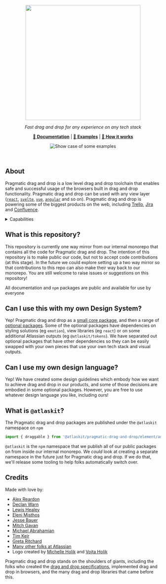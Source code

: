 <div align="center">
<picture>
  <source media="(prefers-color-scheme: dark)" srcset="https://github.com/alexreardon/files/assets/2182637/4405f071-4d88-4ad7-bcc0-a050420f3f3e" height="372px" width="372px" aria-label="Pragmatic drag and drop logo">
  <img src="https://github.com/alexreardon/files/assets/2182637/9e57e0bb-aa9b-4552-affa-59aecf70bfc0" height="372px" width="372px" aria-label="Pragmatic drag and drop logo">
</picture>

_Fast drag and drop for any experience on any tech stack_

[📖 **Documentation**](https://atlassian.design/components/pragmatic-drag-and-drop) | [🤹 **Examples**](https://atlassian.design/components/pragmatic-drag-and-drop/examples) | [🎥  **How it works**](https://www.youtube.com/watch?v=5SQkOyzZLHM)

![Show case of some examples](https://github.com/alexreardon/files/assets/2182637/2b533f88-bf3f-402f-93f2-74a466918ac4)

</div>

<br/>

## About

Pragmatic drag and drop is a low level drag and drop toolchain that enables safe and successful usage of the browsers built in drag and drop functionality. Pragmatic drag and drop can be used with any view layer ([`react`](https://react.dev/), [`svelte`](https://svelte.dev/), [`vue`](https://vuejs.org/), [`angular`](https://angular.io/) and so on). Pragmatic drag and drop is powering some of the biggest products on the web, including [Trello](https://trello.com), [Jira](https://www.atlassian.com/software/jira) and [Confluence](https://www.atlassian.com/software/confluence).

<details>
    <summary>Capabilities</summary>

Pragmatic drag and drop consists of a few high level pieces:

1. **Low level drag and drop behavior**

Pragmatic drag and drop contains a core package, and a number of optional packages, that provide you the pieces to create _any_ drag and drop experience.

These pieces are unopinionated about visual language or accessibility, and have no dependency on the Atlassian Design System.

- _Tiny_: ~`4.7kB` core
- _Incremental_: Only use the pieces that you need
- _Headless_: Full rendering and style control
- _Framework agnostic_: Works with any frontend framework
- _Deferred compatible_: Delay the loading the core packages and optional packages in order to further improve page load speeds
- _Flexible_: create any experience you want, make any changes you want during a drag operation.
- _Works everywhere_: Full feature support in Firefox, Safari, and Chrome, iOS and Android
- _Virtualization support_: create any virtual experience you want!

2. **Optional visual outputs**

We have created optional visual outputs (eg our drop indicator) to make it super fast for us to build consistent Atlassian user experiences. Non Atlassian consumers are welcome to use these outputs, create their own that copy the visual styling, or go a totally different direction.

3. **Optional assistive technology controls**

Not all users can achieve pointer based drag and drop experiences. In order to achieve fantastic experiences for assistive technology users, we provide a toolchain to allow you to quickly wire up performant assistive technology friendly flows for any experience.

The optional assistive controls we provide are based on the Atlassian Design System. If you do not want to use the Atlassian Design System, you can use our guidelines and substitute our components with your own components, or you can go about accessibility in a different way if you choose.

</details>

## What is this repository?

This repository is currently one way mirror from our internal monorepo that contains all the code for Pragmatic drag and drop. The intention of this repository is to make public our code, but not to accept code contributions (at this stage). In the future we could explore setting up a two way mirror so that contributions to this repo can also make their way back to our monorepo. You are still welcome to raise issues or suggestions on this repository!

All documentation and `npm` packages are public and available for use by everyone

## Can I use this with my own Design System?

Yep! Pragmatic drag and drop as a [small core package](https://atlassian.design/components/pragmatic-drag-and-drop/core-package), and then a range of [optional packages](https://atlassian.design/components/pragmatic-drag-and-drop/optional-package). Some of the optional packages have dependencies on styling solutions (eg `emotion`), view libraries (eg `react`) or on some additional Atlassian outputs (eg `@atlaskit/tokens`). We have separated out optional packages that have other dependencies so they can be easily swapped with your own pieces that use your own tech stack and visual outputs.

## Can I use my own design language?

Yep! We have created some design guidelines which embody how we want to achieve drag and drop in our products, and some of those decisions are embodied in some optional packages. However, you are free to use whatever design language you like, including ours!

## What is `@atlaskit`?

The Pragmatic drag and drop packages are published under the `@atlaskit` namespace on `npm`

```ts
import { draggable } from '@atlaskit/pragmatic-drag-and-drop/element/adapter';
```

`@atlaskit` is the `npm` namespace that we publish all of our public packages on from inside our internal monorepo. We _could_ look at creating a separate namespace in the future just for Pragmatic drag and drop. If we do that, we'll release some tooling to help folks automatically switch over.

## Credits

Made with love by:

- [Alex Reardon](https://twitter.com/alexandereardon)
- [Declan Warn](https://twitter.com/DeclanWarn)
- [Lewis Healey](https://twitter.com/lewishealey)
- [Eleni Misthos](https://www.linkedin.com/in/elenimisthos/)
- [Jesse Bauer](https://soundcloud.com/jessebauer)
- [Mitch Gavan](https://twitter.com/MitchG23)
- [Michael Abrahamian](https://twitter.com/michaelguitars7)
- [Tim Keir](https://twitter.com/ReDrUmNZ)
- [Greta Ritchard](https://www.linkedin.com/in/gretarit/)
- [Many other folks at Atlassian](https://www.atlassian.com/)
- Logo created by [Michelle Holik](https://twitter.com/michelleholik) and [Vojta Holik](https://twitter.com/vojta_holik)

Pragmatic drag and drop stands on the shoulders of giants, including the folks who created the [drag and drop specifications](https://html.spec.whatwg.org/multipage/dnd.html), implemented drag and drop in browsers, and the many drag and drop libraries that came before this.
